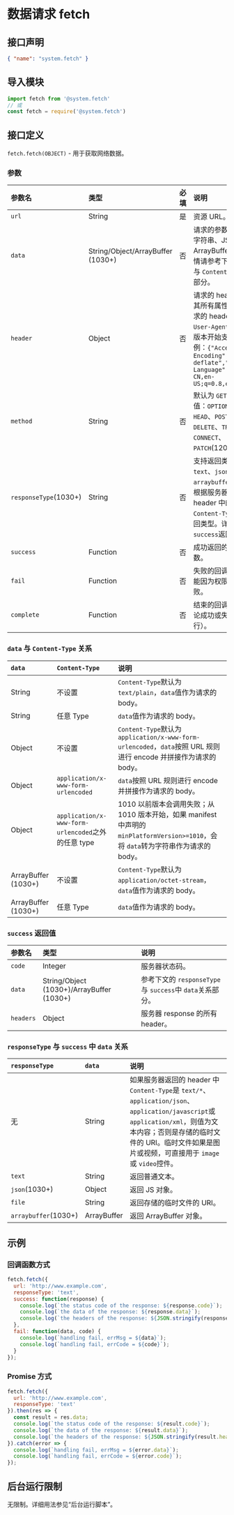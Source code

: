 
# 数据请求 fetch

## 接口声明

```json
{ "name": "system.fetch" }
```

## 导入模块

```javascript
import fetch from '@system.fetch'
// 或
const fetch = require('@system.fetch')
```

## 接口定义

`fetch.fetch(OBJECT)` - 用于获取网络数据。

### 参数

| 参数名                  | 类型                              | 必填 | 说明                                                                                                                                                                                      |
| :---------------------- | :-------------------------------- | :--- | :---------------------------------------------------------------------------------------------------------------------------------------------------------------------------------------- |
| `url`                 | String                            | 是   | 资源 URL。                                                                                                                                                                                |
| `data`                | String/Object/ArrayBuffer (1030+) | 否   | 请求的参数，可以是字符串、JS 对象或 ArrayBuffer 对象。详情请参考下文的 `data`与 `Content-Type`关系部分。                                                                              |
| `header`              | Object                            | 否   | 请求的 header，会将其所有属性设置到请求的 header 部分。`User-Agent`从 1040 版本开始支持。示例：`{"Accept-Encoding": "gzip, deflate","Accept-Language": "zh-CN,en-US;q=0.8,en;q=0.6"}` |
| `method`              | String                            | 否   | 默认为 `GET`，可选值：`OPTIONS`、`GET`、`HEAD`、`POST`、`PUT`、`DELETE`、`TRACE`、`CONNECT`、`PATCH`(1200+)。                                                         |
| `responseType`(1030+) | String                            | 否   | 支持返回类型为 `text`、`json`、`file`、`arraybuffer`。默认会根据服务器返回 header 中的 `Content-Type`确定返回类型。详见 `success`返回值部分。                                 |
| `success`             | Function                          | 否   | 成功返回的回调函数。                                                                                                                                                                      |
| `fail`                | Function                          | 否   | 失败的回调函数，可能因为权限问题失败。                                                                                                                                                    |
| `complete`            | Function                          | 否   | 结束的回调函数（无论成功或失败都会执行）。                                                                                                                                                |

### `data` 与 `Content-Type` 关系

| `data`            | `Content-Type`                                     | 说明                                                                                                                                     |
| :------------------ | :--------------------------------------------------- | :--------------------------------------------------------------------------------------------------------------------------------------- |
| String              | 不设置                                               | `Content-Type`默认为 `text/plain`，`data`值作为请求的 body。                                                                       |
| String              | 任意 Type                                            | `data`值作为请求的 body。                                                                                                              |
| Object              | 不设置                                               | `Content-Type`默认为 `application/x-www-form-urlencoded`，`data`按照 URL 规则进行 encode 并拼接作为请求的 body。                   |
| Object              | `application/x-www-form-urlencoded`                | `data`按照 URL 规则进行 encode 并拼接作为请求的 body。                                                                                 |
| Object              | `application/x-www-form-urlencoded`之外的任意 type | 1010 以前版本会调用失败；从 1010 版本开始，如果 manifest 中声明的 `minPlatformVersion>=1010`，会将 `data`转为字符串作为请求的 body。 |
| ArrayBuffer (1030+) | 不设置                                               | `Content-Type`默认为 `application/octet-stream`，`data`值作为请求的 body。                                                         |
| ArrayBuffer (1030+) | 任意 Type                                            | `data`值作为请求的 body。                                                                                                              |

### `success` 返回值

| 参数名      | 类型                                      | 说明                                                           |
| :---------- | :---------------------------------------- | :------------------------------------------------------------- |
| `code`    | Integer                                   | 服务器状态码。                                                 |
| `data`    | String/Object (1030+)/ArrayBuffer (1030+) | 参考下文的 `responseType`与 `success`中 `data`关系部分。 |
| `headers` | Object                                    | 服务器 response 的所有 header。                                |

### `responseType` 与 `success` 中 `data` 关系

| `responseType`       | `data`    | 说明                                                                                                                                                                                                                                           |
| :--------------------- | :---------- | :--------------------------------------------------------------------------------------------------------------------------------------------------------------------------------------------------------------------------------------------- |
| 无                     | String      | 如果服务器返回的 header 中 `Content-Type`是 `text/*`、`application/json`、`application/javascript`或 `application/xml`，则值为文本内容；否则是存储的临时文件的 URI。临时文件如果是图片或视频，可直接用于 `image`或 `video`控件。 |
| `text`               | String      | 返回普通文本。                                                                                                                                                                                                                                 |
| `json`(1030+)        | Object      | 返回 JS 对象。                                                                                                                                                                                                                                 |
| `file`               | String      | 返回存储的临时文件的 URI。                                                                                                                                                                                                                     |
| `arraybuffer`(1030+) | ArrayBuffer | 返回 ArrayBuffer 对象。                                                                                                                                                                                                                        |

## 示例

### 回调函数方式

```javascript
fetch.fetch({
  url: 'http://www.example.com',
  responseType: 'text',
  success: function(response) {
    console.log(`the status code of the response: ${response.code}`);
    console.log(`the data of the response: ${response.data}`);
    console.log(`the headers of the response: ${JSON.stringify(response.headers)}`);
  },
  fail: function(data, code) {
    console.log(`handling fail, errMsg = ${data}`);
    console.log(`handling fail, errCode = ${code}`);
  }
});
```

### Promise 方式

```javascript
fetch.fetch({
  url: 'http://www.example.com',
  responseType: 'text'
}).then(res => {
  const result = res.data;
  console.log(`the status code of the response: ${result.code}`);
  console.log(`the data of the response: ${result.data}`);
  console.log(`the headers of the response: ${JSON.stringify(result.headers)}`);
}).catch(error => {
  console.log(`handling fail, errMsg = ${error.data}`);
  console.log(`handling fail, errCode = ${error.code}`);
});
```

## 后台运行限制

无限制。详细用法参见“后台运行脚本”。
